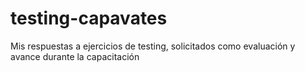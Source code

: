 # testing-capavates
Mis respuestas a ejercicios de testing, solicitados como evaluación y avance durante la capacitación
